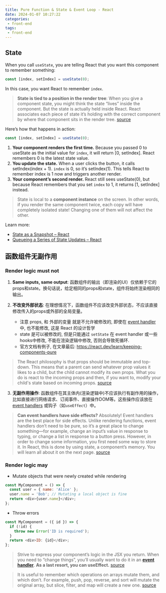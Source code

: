 ```yaml
---
title: Pure Function & State & Event Loop - React
date: 2024-01-07 10:27:22
categories:
 - front-end
tags:
 - front-end
---
```


## State

When you call `useState`, you are telling React that you want this component to remember something:

```javascript
const [index, setIndex] = useState(0);
```

In this case, you want React to remember `index`.

> **State is tied to a position in the render tree**: When you give a component state, you might think the state “lives” inside the component. But the state is actually held inside React. React associates each piece of state it’s holding with the correct component by where that component sits in the render tree. [source](https://arc.net/l/quote/hwsdijzo)

Here’s how that happens in action:

```javascript
const [index, setIndex] = useState(0);
```

1. **Your component renders the first time.** Because you passed 0 to useState as the initial value for `index`, it will return [0, setIndex]. React remembers 0 is the latest state value.
2. **You update the state.** When a user clicks the button, it calls setIndex(index + 1). `index` is 0, so it’s setIndex(1). This tells React to remember index is 1 now and triggers another render.
3. **Your component’s second render.** React still sees useState(0), but because React remembers that you set `index` to 1, it returns [1, setIndex] instead.

> State is local to a **component instance** on the screen. In other words, if you render the same component twice, each copy will have completely isolated state! Changing one of them will not affect the other.

Learn more: 
- [State as a Snapshot – React](https://react.dev/learn/state-as-a-snapshot)
- [Queueing a Series of State Updates – React](https://react.dev/learn/queueing-a-series-of-state-updates)

## 函数组件无副作用

### Render logic must not

1. **Same inputs, same output**: 函数组件的输出（即渲染的UI）仅依赖于它的props和state。换句话说，给定相同的props和state，组件将始终渲染相同的输出。

2. **不改变外部状态**: 在理想情况下，函数组件不应该改变外部状态，不应该直接修改传入的props或外部的全局变量。
   - 注意 props, 和 外部的变量 就是不允许被修改的, 即使在 [event handler](https://react.dev/learn/responding-to-events) 中, 也不能修改, 这是 React 的设计哲学
   - state 是可以被修改的, 但是只能通过 `setState` 在 event handler 或一些 hooks中修改, 不能在渲染逻辑中修改, 否则会导致死循环.
   - 官方文档有例子, 在文章最后: https://react.dev/learn/keeping-components-pure

> The React philosophy is that props should be immutable and top-down. This means that a parent can send whatever prop values it likes to a child, but the child cannot modify its own props. What you do is react to the incoming props and then, if you want to, modify your child's state based on incoming props. [source](https://stackoverflow.com/a/26089687/16317008)

3. **无副作用操作**: 函数组件在其主体内(渲染逻辑中)不应该执行有副作用的操作，比如直接进行网络请求、订阅事件、直接操作DOM等。这些操作应该放在 [event handlers](https://react.dev/learn/responding-to-events) 或钩子（如`useEffect`）中。

> **Can event handlers have side effects?** Absolutely! Event handlers are the best place for side effects. Unlike rendering functions, event handlers don’t need to be pure, so it’s a great place to change something—for example, change an input’s value in response to typing, or change a list in response to a button press. However, in order to change some information, you first need some way to store it. In React, this is done by using state, a component’s memory. You will learn all about it on the next page. [source](https://arc.net/l/quote/pioepdhv)

### Render logic may

- Mutate objects that were newly created while rendering

```javascript
const MyComponent = () => {
  const user = { name: 'Alice' };
  user.name = 'Bob'; // Mutating a local object is fine
  return <div>{user.name}</div>;
};
```
- Throw errors

```javascript
const MyComponent = ({ id }) => {
  if (!id) {
    throw new Error('ID is required');
  }
  return <div>ID: {id}</div>;
};
```

> Strive to express your component’s logic in the JSX you return. When you need to “change things”, you’ll usually want to do it in an **[event handler](https://react.dev/learn/responding-to-events)**. **As a last resort, you can useEffect.** [source](hhttps://react.dev/learn/keeping-components-pure)

> It is useful to remember which operations on arrays mutate them, and which don’t. For example, push, pop, reverse, and sort will mutate the original array, but slice, filter, and map will create a new one. [source](https://react.dev/learn/keeping-components-pure)

